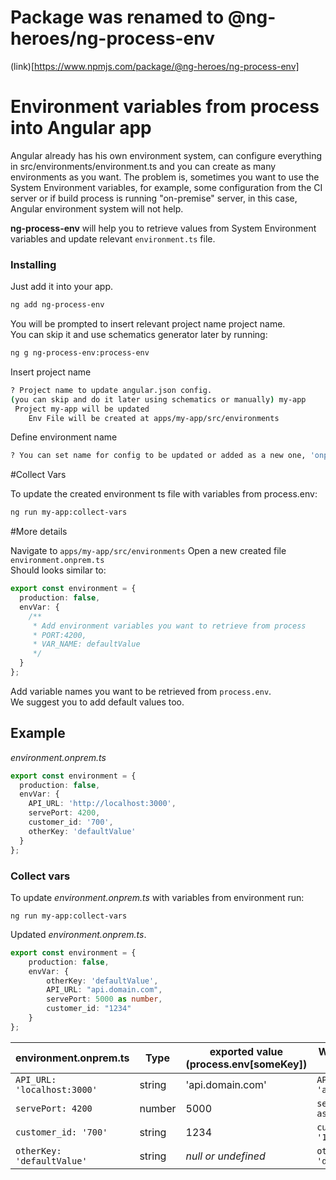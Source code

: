# Package was renamed to @ng-heroes/ng-process-env
(link)[https://www.npmjs.com/package/@ng-heroes/ng-process-env]

# Environment variables from process into Angular app

Angular already has his own environment system, can configure everything in src/environments/environment.ts 
and you can create as many environments as you want. 
The problem is, sometimes you want to use the System Environment variables, 
for example, some configuration from the CI server or if build process is running "on-premise" server, 
in this case, Angular environment system will not help.

**ng-process-env** will help you to retrieve values from System Environment variables and update relevant `environment.ts` file.


### Installing
Just add it into your app.

```bash
ng add ng-process-env
```

You will be prompted to insert relevant project name project name.  
You can skip it and use schematics generator later by running: 

```bash
ng g ng-process-env:process-env
```

Insert project name 
```bash
? Project name to update angular.json config. 
(you can skip and do it later using schematics or manually) my-app
 Project my-app will be updated
    Env File will be created at apps/my-app/src/environments
```

Define environment name
```bash
? You can set name for config to be updated or added as a new one, 'onprem' - default 
```

#Collect Vars

To update the created environment ts file with variables from process.env:
```bash
ng run my-app:collect-vars
```


#More details

Navigate to `apps/my-app/src/environments` 
Open a new created file `environment.onprem.ts`  
Should looks similar to: 

```typescript
export const environment = {
  production: false,
  envVar: {
    /**
     * Add environment variables you want to retrieve from process
     * PORT:4200,
     * VAR_NAME: defaultValue
     */
  }
};
```

Add variable names you want to be retrieved from `process.env`.  
We suggest you to add default values too. 

## Example

_environment.onprem.ts_

```typescript
export const environment = {
  production: false,
  envVar: {
    API_URL: 'http://localhost:3000',
    servePort: 4200,
    customer_id: '700',
    otherKey: 'defaultValue'
  }
};
```

### Collect vars 

To update _environment.onprem.ts_ with variables from environment run:

```shell script
ng run my-app:collect-vars
```

Updated _environment.onprem.ts_.
```typescript
export const environment = {
    production: false,
    envVar: {
        otherKey: 'defaultValue',
        API_URL: "api.domain.com",
        servePort: 5000 as number,
        customer_id: "1234"
    }
};
```

| environment.onprem.ts           | Type   | exported value   (process.env[someKey])| Will be changed with       |
|---------------------------------|--------|--------------------------------------|------------------------------|
| `API_URL: 'localhost:3000'`     | string | 'api.domain.com'                     | `API_URL: 'api.domain.com'`  |
| `servePort: 4200`               | number | 5000                                 | `servePort: 5000 as number`  |
| `customer_id: '700'`            | string | 1234                                 | `customer_id: '1234'`        |
| `otherKey: 'defaultValue'`      | string | _null or undefined_                  | `otherKey: 'defaultValue'`   |


